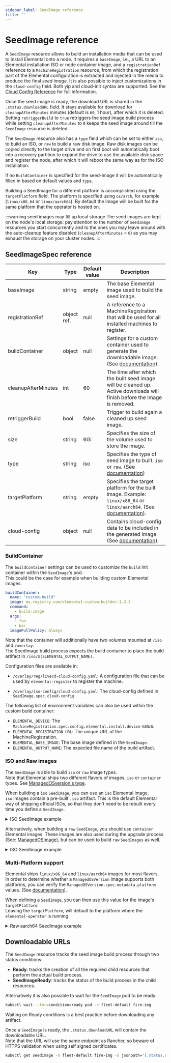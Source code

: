 ```yaml
---
sidebar_label: SeedImage reference
title: ''
---
```


<head>
  <link rel="canonical" href="https://elemental.docs.rancher.com/seedimage-reference"/>
</head>

# SeedImage reference

A `SeedImage` resource allows to build an installation media that can be used to install Elemental onto a node.
It requires a `baseImage`, i.e., a URL to an Elemental installation ISO or node container image, and a `registrationRef` reference to a `MachineRegistration` resource, from which the registration part of the Elemental configuration is extracted and injected in the media to produce the final *seed image*.
It is also possible to inject customizations in the `cloud-config` field. Both yip and cloud-init syntax are supported. See the [Cloud Config Reference](cloud-config-reference.md) for full information.

Once the seed image is ready, the download URL is shared in the `.status.downloadURL` field.
It stays available for download for `cleanupAfterMinutes` minutes (default is `60`, 1 hour), after which it is deleted.
Setting `retriggerBuild` to `true` retriggers the seed image build process while setting `cleanupAfterMinutes` to `0` keeps the seed image around till the `SeedImage` resource is deleted.

The `SeedImage` resource also has a `type` field which can be set to either `iso`, to build an ISO, or `raw` to build a raw disk image. Raw disk images can be copied directly to the target drive and on first boot will automatically boot into a recovery partition to expand the drive to use the available disk space and register the node, after which it will reboot the same way as for the ISO installation.

If no `BuildContainer` is specified for the seed-image it will be automatically filled in based on default values and `type`.

Building a SeedImage for a different platform is accomplished using the `targetPlatform` field. The platform is specified using `os/arch`, for example (`linux/x86_64` or `linux/aarch64`). By default the image will be built for the same platform that the operator is hosted on.

:::warning seed images may fill up local storage
The seed images are kept on the node's local storage: pay attention to the number of `SeedImage` resources you start concurrently and to the ones you may leave around with the auto-cleanup feature disabled (`cleanupAfterMinutes` = `0`) as you may exhaust the storage on your cluster nodes.
:::

## SeedImageSpec reference

| Key                 | Type        | Default value | Description                                                                                                                                    |
|---------------------|-------------|---------------|------------------------------------------------------------------------------------------------------------------------------------------------|
| baseImage           | string      | empty         | The base Elemental image used to build the seed image.                                                                                         |
| registrationRef     | object ref. | null          | A reference to a MachineRegistration that will be used for all installed machines to register.                                                 |
| buildContainer      | object      | null          | Settings for a custom container used to generate the downloadable image. (See [documentation](#buildcontainer)).                               |
| cleanupAfterMinutes | int         | 60            | The time after which the built seed image will be cleaned up. Active downloads will finish before the image is removed.                        |
| retriggerBuild      | bool        | false         | Trigger to build again a cleaned up seed image.                                                                                                |
| size                | string      | 6Gi           | Specifies the size of the volume used to store the image.                                                                                      |
| type                | string      | iso           | Specifies the type of seed image to built. `iso` or `raw`. (See [documentation](#iso-and-raw-images))                                          |
| targetPlatform      | string      | empty         | Specifies the target platform for the built image. Example: `linux/x86_64` or `linux/aarch64`. (See [documentation](#multi-platform-support)). |
| cloud-config        | object      | null          | Contains cloud-config data to be included in the generated image. (See [documentation](./cloud-config-reference.md)).                          |

### BuildContainer

The `buildContainer` settings can be used to customize the `build` init container within the `SeedImage`'s pod.  
This could be the case for example when building custom Elemental images.  

```yaml
buildContainer:
  name: "custom-build"
  image: my.registry.com/elemental-custom-builder:1.2.3
  command:
    - build-image
  args:
    - foo
    - bar
  imagePullPolicy: Always
```

Note that the container will additionally have two volumes mounted at `/iso` and `/overlay`.  
The SeedImage build process expects the build container to place the build artifact in `/iso/$(ELEMENTAL_OUTPUT_NAME)`.  

Configuration files are available in:

- `/overlay/reg/livecd-cloud-config.yaml`: A configuration file that can be used by `elemental-register` to register the machine.

- `/overlay/iso-config/cloud-config.yaml`: The cloud-config defined in `SeedImage.spec.cloud-config`

The following list of environment variables can also be used within the custom build container:

- `ELEMENTAL_DEVICE`: The `MachineRegistration.spec.config.elemental.install.device` value.
- `ELEMENTAL_REGISTRATION_URL`: The unique URL of the MachineRegistration.
- `ELEMENTAL_BASE_IMAGE`: The base image defined in the `SeedImage`.
- `ELEMENTAL_OUTPUT_NAME`: The expected file name of the build artifact.

### ISO and Raw images

The `SeedImage` is able to build `iso` or `raw` image types.  
Note that Elemental ships two different flavors of images, `iso` or `container` types. See [ManagedOSversion's type](./managedosversion-reference.md#managedosversionspec-reference).

When building a `iso` `SeedImage`, you can use an `iso` Elemental image.  
`iso` images contain a pre-built `.iso` artifact. This is the default Elemental way of shipping official ISOs, so that they don't need to be rebuilt every time you define a `SeedImage`.

<details>
  <summary>ISO SeedImage example</summary>

  ```yaml showLineNumbers
  apiVersion: elemental.cattle.io/v1beta1
  kind: SeedImage
  metadata:
    name: fire-iso
    namespace: fleet-default
  spec:
    type: iso
    baseImage: registry.suse.com/suse/sl-micro/6.0/baremetal-iso-image:2.1.1-3.36
    registrationRef:
      apiVersion: elemental.cattle.io/v1beta1
      kind: MachineRegistration
      name: fire-nodes
      namespace: fleet-default
  ```

</details>

Alternatively, when building a `raw` `SeedImage`, you should use `container` Elemental images. These images are also used during the upgrade process (See: [ManagedOSImage](./managedosimage-reference.md)), but can be used to build `raw` `SeedImages` as well.  

<details>
  <summary>ISO SeedImage example</summary>

  ```yaml showLineNumbers
  apiVersion: elemental.cattle.io/v1beta1
  kind: SeedImage
  metadata:
    name: fire-raw
    namespace: fleet-default
  spec:
    type: raw
    baseImage: registry.suse.com/suse/sl-micro/6.0/baremetal-os-container:2.1.1-3.29
    registrationRef:
      apiVersion: elemental.cattle.io/v1beta1
      kind: MachineRegistration
      name: fire-nodes
      namespace: fleet-default
  ```

</details>

### Multi-Platform support

Elemental ships `linux/x86_64` and `linux/aarch64` images for most flavors.  
In order to determine whether a `ManagedOSVersion` image supports both platforms, you can verify the `ManagedOSVersion.spec.metadata.platform` values. (See [documentation](./managedosversion-reference.md#metadata)).

When defining a `SeedImage`, you can then use this value for the image's `targetPlatform`.  
Leaving the `targetPlatform`, will default to the platform where the `elemental-operator` is running.  

<details>
  <summary>Raw aarch64 SeedImage example</summary>

  ```yaml showLineNumbers
  apiVersion: elemental.cattle.io/v1beta1
  kind: SeedImage
  metadata:
    name: fire-raw-aarch64
    namespace: fleet-default
  spec:
    targetPlatform: linux/aarch64
    type: raw
    baseImage: registry.suse.com/suse/sl-micro/6.0/baremetal-os-container:2.1.1-3.29
    registrationRef:
      apiVersion: elemental.cattle.io/v1beta1
      kind: MachineRegistration
      name: fire-nodes
      namespace: fleet-default
  ```

</details>

## Downloadable URLs

The `SeedImage` resource tracks the seed image build process through two status conditions:

- **Ready**: tracks the creation of all the required child resources that perform the actual build process.
- **SeedImageReady**: tracks the status of the build process in the child resources.

Alternatively it is also possible to wait for the `SeedImage` pod to be ready:

```bash
kubectl wait --for=condition=ready pod -n fleet-default fire-img
```

Waiting on Ready conditions is a best practice before downloading any artifact.

Once a `SeedImage` is ready, the `.status.downloadURL` will contain the downloadable URL.  
Note that the URL will use the same endpoint as Rancher, so beware of HTTPS validation when using self signed certificates.  

```bash
kubectl get seedimage -n fleet-default fire-img -o jsonpath="{.status.downloadURL}"
```
